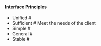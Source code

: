 #### Interface Principles
* Unified #
* Sufficient # Meet the needs of the client
* Simple # 
* General #
* Stable #
